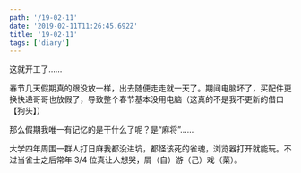 ```yaml
---
path: '/19-02-11'
date: '2019-02-11T11:26:45.692Z'
title: '19-02-11'
tags: ['diary']
---
```


这就开工了……

春节几天假期真的跟没放一样，出去随便走走就一天了。期间电脑坏了，买配件更换快递哥哥也放假了，导致整个春节基本没用电脑（这真的不是我不更新的借口【狗头】）

那么假期我唯一有记忆的是干什么了呢？是“麻将”……

大学四年周围一群人打日麻我都没进坑，都怪该死的雀魂，浏览器打开就能玩。不过当雀士之后常年 3/4 位真让人想哭，屑（自）游（己）戏（菜）。
